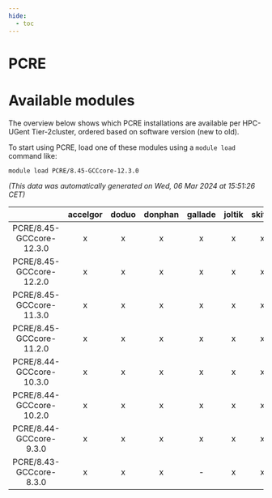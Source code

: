 ```yaml
---
hide:
  - toc
---
```


PCRE
====

# Available modules


The overview below shows which PCRE installations are available per HPC-UGent Tier-2cluster, ordered based on software version (new to old).

To start using PCRE, load one of these modules using a `module load` command like:

```shell
module load PCRE/8.45-GCCcore-12.3.0
```

*(This data was automatically generated on Wed, 06 Mar 2024 at 15:51:26 CET)*  

| |accelgor|doduo|donphan|gallade|joltik|skitty|
| :---: | :---: | :---: | :---: | :---: | :---: | :---: |
|PCRE/8.45-GCCcore-12.3.0|x|x|x|x|x|x|
|PCRE/8.45-GCCcore-12.2.0|x|x|x|x|x|x|
|PCRE/8.45-GCCcore-11.3.0|x|x|x|x|x|x|
|PCRE/8.45-GCCcore-11.2.0|x|x|x|x|x|x|
|PCRE/8.44-GCCcore-10.3.0|x|x|x|x|x|x|
|PCRE/8.44-GCCcore-10.2.0|x|x|x|x|x|x|
|PCRE/8.44-GCCcore-9.3.0|x|x|x|x|x|x|
|PCRE/8.43-GCCcore-8.3.0|x|x|x|-|x|x|
